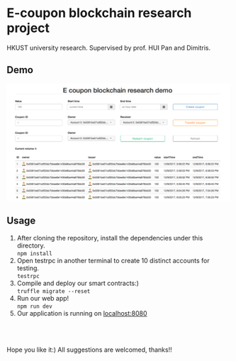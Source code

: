 # E-coupon blockchain research project
HKUST university research. Supervised by prof. HUI Pan and Dimitris.<br>

## Demo 
![demo img](img/demo.png)
## Usage
1. After cloning the repository, install the dependencies under this directory.<br>
`npm install`
2. Open testrpc in another terminal to create 10 distinct accounts for testing.<br>
`testrpc`
3. Compile and deploy our smart contracts:)<br>`truffle migrate --reset`
4. Run our web app! <br>
`npm run dev`
5. Our application is running on [localhost:8080](localhost:8080)
<br>
<br>
<br>
Hope you like it:)
All suggestions are welcomed, thanks!!